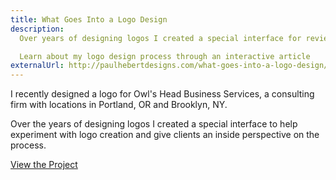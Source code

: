 ```yaml
---
title: What Goes Into a Logo Design
description: 
  Over years of designing logos I created a special interface for reviewing logos.

  Learn about my logo design process through an interactive article
externalUrl: http://paulhebertdesigns.com/what-goes-into-a-logo-design/
---
```


I recently designed a logo for Owl's Head Business Services, a consulting firm with locations in Portland, OR and Brooklyn, NY. 

Over the years of designing logos I created a special interface to help experiment with logo creation and give clients an inside perspective on the process. 

[View the Project](http://paulhebertdesigns.com/what-goes-into-a-logo-design/)
